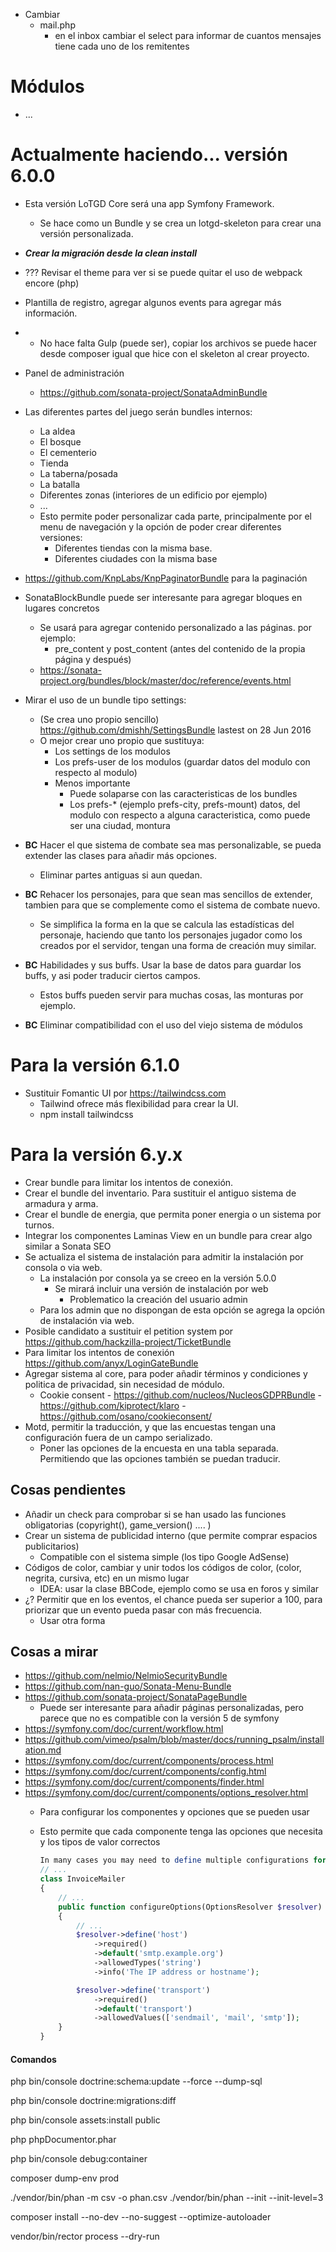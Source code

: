 -   Cambiar
    -   mail.php
        -   en el inbox cambiar el select para informar de cuantos mensajes tiene cada uno de los remitentes

# Módulos

-   ...

# Actualmente haciendo... versión 6.0.0

-   Esta versión LoTGD Core será una app Symfony Framework.
    -   Se hace como un Bundle y se crea un lotgd-skeleton para crear una versión personalizada.

-   **_Crear la migración desde la clean install_**

-   ??? Revisar el theme para ver si se puede quitar el uso de webpack encore (php)
-   Plantilla de registro, agregar algunos events para agregar más información.
-   * No hace falta Gulp (puede ser), copiar los archivos se puede hacer desde composer igual que hice con el skeleton al crear proyecto.
-   Panel de administración
    -   https://github.com/sonata-project/SonataAdminBundle 
-   Las diferentes partes del juego serán bundles internos:
    -   La aldea
    -   El bosque
    -   El cementerio
    -   Tienda
    -   La taberna/posada
    -   La batalla
    -   Diferentes zonas (interiores de un edificio por ejemplo)
    -   ...
    -   Esto permite poder personalizar cada parte, principalmente por el menu de navegación y la opción de poder crear diferentes versiones:
        -   Diferentes tiendas con la misma base.
        -   Diferentes ciudades con la misma base
-   https://github.com/KnpLabs/KnpPaginatorBundle para la paginación
-   SonataBlockBundle puede ser interesante para agregar bloques en lugares concretos
    -   Se usará para agregar contenido personalizado a las páginas. por ejemplo:
        - pre_content y post_content (antes del contenido de la propia página y después)
    -   https://sonata-project.org/bundles/block/master/doc/reference/events.html
-   Mirar el uso de un bundle tipo settings:
    -   (Se crea uno propio sencillo) https://github.com/dmishh/SettingsBundle lastest on 28 Jun 2016
    -   O mejor crear uno propio que sustituya:
        -   Los settings de los modulos
        -   Los prefs-user de los modulos (guardar datos del modulo con respecto al modulo)
        -   Menos importante
            -   Puede solaparse con las caracteristicas de los bundles
            -   Los prefs-* (ejemplo prefs-city, prefs-mount) datos, del modulo con respecto a alguna caracteristica, como puede ser una ciudad, montura
-   **BC** Hacer el que sistema de combate sea mas personalizable, se pueda extender las clases para añadir más opciones.
    -   Eliminar partes antiguas si aun quedan.
-   **BC** Rehacer los personajes, para que sean mas sencillos de extender, tambien para que se complemente como el sistema de combate nuevo.
    -   Se simplifica la forma en la que se calcula las estadísticas del personaje, haciendo que tanto los personajes jugador como los creados por el servidor, tengan una forma de creación muy similar.
-   **BC** Habilidades y sus buffs. Usar la base de datos para guardar los buffs, y asi poder traducir ciertos campos.
    -   Estos buffs pueden servir para muchas cosas, las monturas por ejemplo.
-   **BC** Eliminar compatibilidad con el uso del viejo sistema de módulos

# Para la versión 6.1.0

-   Sustituir Fomantic UI por https://tailwindcss.com 
    -   Tailwind ofrece más flexibilidad para crear la UI.
    -   npm install tailwindcss

# Para la versión 6.y.x

-   Crear bundle para limitar los intentos de conexión.
-   Crear el bundle del inventario. Para sustituir el antiguo sistema de armadura y arma.
-   Crear el bundle de energia, que permita poner energia o un sistema por turnos.
-   Integrar los componentes Laminas View en un bundle para crear algo similar a Sonata SEO
-   Se actualiza el sistema de instalación para admitir la instalación por consola o via web.
    -   La instalación por consola ya se creeo en la versión 5.0.0
        -   Se mirará incluir una versión de instalación por web
            -   Problematico la creación del usuario admin
    -   Para los admin que no dispongan de esta opción se agrega la opción de instalación via web.
-   Posible candidato a sustituir el petition system por https://github.com/hackzilla-project/TicketBundle
-   Para limitar los intentos de conexión https://github.com/anyx/LoginGateBundle
-   Agregar sistema al core, para poder añadir términos y condiciones y politica de privacidad, sin necesidad de módulo.
    -    Cookie consent
        -   https://github.com/nucleos/NucleosGDPRBundle
        -   https://github.com/kiprotect/klaro
        -   https://github.com/osano/cookieconsent/
-   Motd, permitir la traducción, y que las encuestas tengan una configuración fuera de un campo serializado.
    -   Poner las opciones de la encuesta en una tabla separada. Permitiendo que las opciones también se puedan traducir.

## Cosas pendientes

-   Añadir un check para comprobar si se han usado las funciones obligatorias (copyright(), game_version() .... )
-   Crear un sistema de publicidad interno (que permite comprar espacios publicitarios)
    -   Compatible con el sistema simple (los tipo Google AdSense)
-   Códigos de color, cambiar y unir todos los códigos de color, (color, negrita, cursiva, etc) en un mismo lugar
    -   IDEA: usar la clase BBCode, ejemplo como se usa en foros y similar
-   ¿? Permitir que en los eventos, el chance pueda ser superior a 100, para priorizar que un evento pueda pasar con más frecuencia.
    -   Usar otra forma

## Cosas a mirar
-   https://github.com/nelmio/NelmioSecurityBundle
-   https://github.com/nan-guo/Sonata-Menu-Bundle
-   https://github.com/sonata-project/SonataPageBundle 
    -   Puede ser interesante para añadir páginas personalizadas, pero parece que no es compatible con la versión 5 de symfony
-   https://symfony.com/doc/current/workflow.html
-   https://github.com/vimeo/psalm/blob/master/docs/running_psalm/installation.md
-   https://symfony.com/doc/current/components/process.html
-   https://symfony.com/doc/current/components/config.html
-   https://symfony.com/doc/current/components/finder.html
-   https://symfony.com/doc/current/components/options_resolver.html
    -   Para configurar los componentes y opciones que se pueden usar 
    -   Esto permite que cada componente tenga las opciones que necesita y los tipos de valor correctos
        
        ```php
        In many cases you may need to define multiple configurations for each option. For example, suppose the InvoiceMailer class has an host option that isrequired and a transport option which can be one of sendmail, mail and smtp. You can improve the readability of the code avoiding to duplicate option namefor each configuration using the define() method:
        // ...
        class InvoiceMailer
        {
            // ...
            public function configureOptions(OptionsResolver $resolver)
            {
                // ...
                $resolver->define('host')
                    ->required()
                    ->default('smtp.example.org')
                    ->allowedTypes('string')
                    ->info('The IP address or hostname');

                $resolver->define('transport')
                    ->required()
                    ->default('transport')
                    ->allowedValues(['sendmail', 'mail', 'smtp']);
            }
        }
        ```

#### Comandos

php bin/console doctrine:schema:update --force --dump-sql

php bin/console doctrine:migrations:diff

php bin/console assets:install public

php phpDocumentor.phar

php bin/console debug:container

composer dump-env prod

./vendor/bin/phan -m csv -o phan.csv
./vendor/bin/phan --init --init-level=3

composer install --no-dev --no-suggest --optimize-autoloader

vendor/bin/rector process --dry-run
